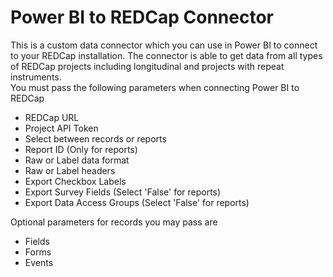 # Power BI to REDCap Connector
This is a custom data connector which you can use in Power BI to connect to your REDCap installation. The connector is able to get data from all types of REDCap projects including longitudinal and projects with repeat instruments.<br/>
You must pass the following parameters when connecting Power BI to REDCap
<ul>
  <li>REDCap URL</li>
  <li>Project API Token</li>
  <li>Select between records or reports</li>
   <li>Report ID (Only for reports)</li>
  <li>Raw or Label data format</li>
  <li>Raw or Label headers</li>
  <li>Export Checkbox Labels</li>
  <li>Export Survey Fields (Select 'False' for reports)</li>
  <li>Export Data Access Groups (Select 'False' for reports)</li>
  </ul>
 Optional parameters for records you may pass are
 <ul>
  <li>Fields</li>
  <li>Forms</li>
  <li>Events</li>
  </ul>

